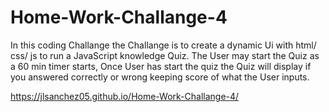 # Home-Work-Challange-4

In this coding Challange the
Challange is to create a dynamic Ui
with html/ css/ js to run a JavaScript knowledge Quiz.
The User may start the Quiz as a 60 min timer starts,
Once User has start the quiz the Quiz will display if you answered correctly or wrong
keeping score of what the User inputs.

https://jlsanchez05.github.io/Home-Work-Challange-4/

